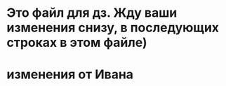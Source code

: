 # Это файл для дз. Жду ваши изменения снизу, в последующих строках в этом файле)

# изменения от Ивана